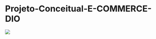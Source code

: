 # Projeto-Conceitual-E-COMMERCE-DIO

![](https://github.com/kinishii1/Projeto-Conceitual-E-COMMERCE-DIO/blob/main/untitled%20(1).png)
